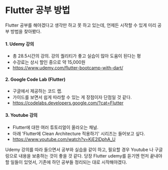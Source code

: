 # Flutter 공부 방법

Flutter 공부를 해야겠다고 생각만 하고 못 하고 있는데, 언제든 시작할 수 있게 미리 공부 방법을 찾아봤다.

#### 1. Udemy 강의

 - 총 28.5시간의 강의. 강의 퀄리티가 좋고 실습이 많아 도움이 된다는 평
 - 수강료는 상시 할인 중으로 약 15,000원
 - https://www.udemy.com/flutter-bootcamp-with-dart/

#### 2. Google Code Lab (Flutter)

 - 구글에서 제공하는 코드 랩.
 - 가이드를 보면서 쉽게 따라할 수 있는 게 장점이자 단점일 것 같다.
 - https://codelabs.developers.google.com/?cat=Flutter

#### 3. Youtube 강의

 - Flutter에 대한 여러 튜토리얼이 올라오는 채널.
 - 아래 'Flutter에 Clean Architecture 적용하기' 시리즈는 들어보고 싶다.
 - https://www.youtube.com/watch?v=KjE2IDphA_U

Udemy 강의를 따라 들으면서 공부와 실습을 같이 하고, 필요할 경우 Youtube 나 구글링으로 내용을 보충하는 것이 좋을 것 같다. 당장 Flutter udemy를 듣기엔 먼저 끝내야할 일들이 있엇서, 기존에 하던 공부들 정리되는 대로 시작해야겠다.